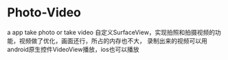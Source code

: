 # Photo-Video
a app take photo or take video 
自定义SurfaceView，实现拍照和拍摄视频的功能，视频做了优化，画面还行，所占的内存也不大，
录制出来的视频可以用android原生控件VideoView播放，ios也可以播放
